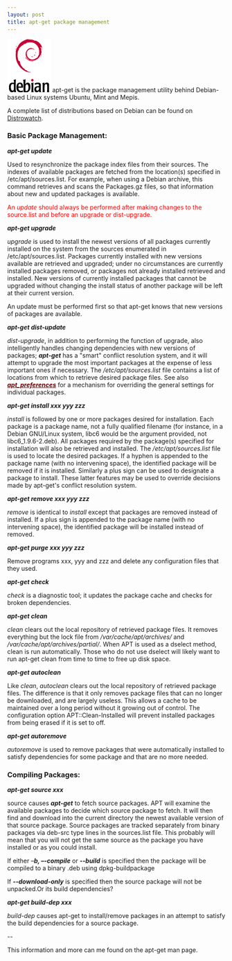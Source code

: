 ```yaml
---
layout: post
title: apt-get package management
---
```


![debian-logo](/content/images/debian-logo.png)
apt-get is the package management utility behind Debian-based Linux systems Ubuntu, Mint and Mepis.

A complete list of distributions based on Debian can be found on [Distrowatch](http://distrowatch.com/search.php?ostype=Linux&category=All&origin=All&basedon=Debian&notbasedon=None&desktop=All&architecture=All&status=Active).
### Basic Package Management:
***apt-get update***

Used to resynchronize the package index files from their sources. The indexes of available packages are fetched from the location(s) specified in /etc/apt/sources.list. For example, when using a Debian archive, this command retrieves and scans the Packages.gz files, so that information about new and updated packages is available.

<span style="color: #ff0000;">An <em>update</em> should always be performed after making changes to the source.list and before an upgrade or dist-upgrade.</span>

***apt-get upgrade***

<em>upgrade</em> is used to install the newest versions of all packages currently installed on the system from the sources enumerated in /etc/apt/sources.list. Packages currently installed with new versions available are retrieved and upgraded; under no circumstances are currently installed packages removed, or packages not already installed retrieved and installed. New versions of currently installed packages that cannot be upgraded without changing the install status of another package will be left at their current version.

An update must be performed first so that apt-get knows that new versions of packages are available.

***apt-get dist-update***

<em>dist-upgrade</em>, in addition to performing the function of upgrade, also intelligently handles changing dependencies with new versions of packages; ***apt-get*** has a "smart" conflict resolution system, and it will attempt to upgrade the most important packages at the expense of less important ones if necessary. The <em>/etc/apt/sources.list</em> file contains a list of locations from which to retrieve desired package files. See also <em>***<a style="color: #660000;" href="http://linux.die.net/man/5/apt_preferences">apt_preferences</a>***</em> for a mechanism for overriding the general settings for individual packages.

***apt-get install xxx yyy zzz***

<em>install</em> is followed by one or more packages desired for installation. Each package is a package name, not a fully qualified filename (for instance, in a Debian GNU/Linux system, libc6 would be the argument provided, not libc6_1.9.6-2.deb). All packages required by the package(s) specified for installation will also be retrieved and installed. The <em>/etc/apt/sources.list</em> file is used to locate the desired packages. If a hyphen is appended to the package name (with no intervening space), the identified package will be removed if it is installed. Similarly a plus sign can be used to designate a package to install. These latter features may be used to override decisions made by apt-get's conflict resolution system.

***apt-get remove xxx yyy zzz***

<em>remove</em> is identical to <em>install</em> except that packages are removed instead of installed. If a plus sign is appended to the package name (with no intervening space), the identified package will be installed instead of removed.

***apt-get purge xxx yyy zzz***

Remove programs xxx, yyy and zzz and delete any configuration files that they used.

***apt-get check***

<em>check</em> is a diagnostic tool; it updates the package cache and checks for broken dependencies.

***apt-get clean***

<em>clean</em> clears out the local repository of retrieved package files. It removes everything but the lock file from <em>/var/cache/apt/archives/</em> and <em>/var/cache/apt/archives/partial/</em>. When APT is used as a dselect method, clean is run automatically. Those who do not use dselect will likely want to run apt-get clean from time to time to free up disk space.

***apt-get autoclean***

Like <em>clean</em>, <em>autoclean</em> clears out the local repository of retrieved package files. The difference is that it only removes package files that can no longer be downloaded, and are largely useless. This allows a cache to be maintained over a long period without it growing out of control. The configuration option APT::Clean-Installed will prevent installed packages from being erased if it is set to off.

***apt-get autoremove***

<em>autoremove</em> is used to remove packages that were automatically installed to satisfy dependencies for some package and that are no more needed.

### Compiling Packages:
***apt-get source xxx***

source causes ***apt-get*** to fetch source packages. APT will examine the available packages to decide which source package to fetch. It will then find and download into the current directory the newest available version of that source package. Source packages are tracked separately from binary packages via deb-src type lines in the sources.list file. This probably will mean that you will not get the same source as the package you have installed or as you could install.

If either –***b, –-compile*** or ***--build*** is specified then the package will be compiled to a binary .deb using dpkg-buildpackage

If ***--download-only*** is specified then the source package will not be unpacked.Or its build dependencies?

***apt-get build-dep xxx***

<em>build-dep</em> causes apt-get to install/remove packages in an attempt to satisfy the build dependencies for a source package.

--

This information and more can me found on the apt-get man page.
